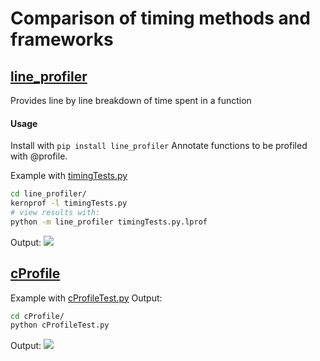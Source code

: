 # Comparison of timing methods and frameworks

## [line_profiler](https://github.com/rkern/line_profiler)
Provides line by line breakdown of time spent in a function

#### Usage
Install with ```pip install line_profiler```
Annotate functions to be profiled with @profile.

Example with [timingTests.py](https://github.com/QuarkStar/SPH/blob/timingFrameworks/line_profiler/timingTests.py)
```bash
cd line_profiler/
kernprof -l timingTests.py
# view results with:
python -m line_profiler timingTests.py.lprof
```
Output:
![](http://i.imgur.com/nnUkNbq.png)

## [cProfile](https://docs.python.org/2/library/profile.html)
Example with [cProfileTest.py]()
Output:
```bash
cd cProfile/
python cProfileTest.py 
```
Output:
![](http://i.imgur.com/DhJfRjw.png)
